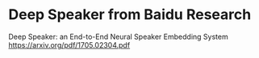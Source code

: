 # Deep Speaker from Baidu Research
Deep Speaker: an End-to-End Neural Speaker Embedding System https://arxiv.org/pdf/1705.02304.pdf
